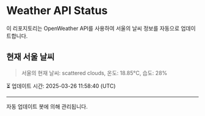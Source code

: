 
# Weather API Status

이 리포지토리는 OpenWeather API를 사용하여 서울의 날씨 정보를 자동으로 업데이트합니다.

## 현재 서울 날씨
> 서울의 현재 날씨: scattered clouds, 온도: 18.85°C, 습도: 28%

⏳ 업데이트 시간: 2025-03-26 11:58:40 (UTC)

---
자동 업데이트 봇에 의해 관리됩니다.
